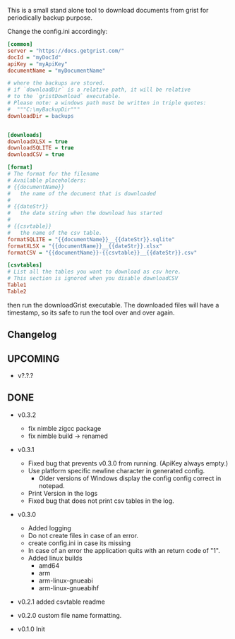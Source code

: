 This is a small stand alone tool to download
documents from grist for periodically backup purpose.

Change the config.ini accordingly:

```ini
[common]
server = "https://docs.getgrist.com/"
docId = "myDocId"
apiKey = "myApiKey"
documentName = "myDocumentName"

# where the backups are stored.
# if `downloadDir` is a relative path, it will be relative
# to the `gristDownload` executable.
# Please note: a windows path must be written in triple quotes:
#  """C:\myBackupDir"""
downloadDir = backups


[downloads]
downloadXLSX = true
downloadSQLITE = true
downloadCSV = true

[format]
# The format for the filename
# Available placeholders:
# {{documentName}}
#   the name of the document that is downloaded
#
# {{dateStr}}
#   the date string when the download has started
#
# {{csvtable}}
#   the name of the csv table.
formatSQLITE = "{{documentName}}__{{dateStr}}.sqlite"
formatXLSX = "{{documentName}}__{{dateStr}}.xlsx"
formatCSV = "{{documentName}}-{{csvtable}}__{{dateStr}}.csv"

[csvtables]
# List all the tables you want to download as csv here.
# This section is ignored when you disable downloadCSV
Table1
Table2
```

then run the downloadGrist executable.
The downloaded files will have a timestamp,
so its safe to run the tool over and over again.


Changelog
---------
UPCOMING
---
- v?.?.?


DONE
----
- v0.3.2
  - fix nimble zigcc package
  - fix nimble build -> renamed
- v0.3.1
  - Fixed bug that prevents v0.3.0 from running. (ApiKey always empty.)
  - Use platform specific newline character in generated config.
    - Older versions of Windows display the config config correct in notepad.
  - Print Version in the logs
  - Fixed bug that does not print csv tables in the log.
- v0.3.0
  - Added logging
  - Do not create files in case of an error.
  - create config.ini in case its missing
  - In case of an error the application quits with an return code of "1".
  - Added linux builds
    - amd64
    - arm
    - arm-linux-gnueabi
    - arm-linux-gnueabihf


- v0.2.1 added csvtable readme
- v0.2.0 custom file name formatting.
- v0.1.0 Init
